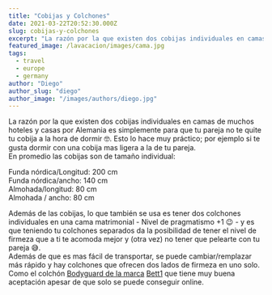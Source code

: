 ```yaml
---
title: "Cobijas y Colchones"
date: 2021-03-22T20:52:30.000Z
slug: cobijas-y-colchones
excerpt: "La razón por la que existen dos cobijas individuales en camas de muchos hoteles y casas por Alemania es simplemente para que tu pareja no te quite tu cobija a l..."
featured_image: /lavacacion/images/cama.jpg
tags:
  - travel
  - europe
  - germany
author: "Diego"
author_slug: "diego"
author_image: "/images/authors/diego.jpg"
---
```


La razón por la que existen dos cobijas individuales en camas de muchos hoteles y casas por Alemania es simplemente para que tu pareja no te quite tu cobija a la hora de dormir 🤓. Esto lo hace muy práctico; por ejemplo si te gusta dormir con una cobija mas ligera a la de tu pareja.  
En promedio las cobijas son de tamaño individual:

Funda nórdica/Longitud: 200 cm  
Funda nórdica/ancho: 140 cm  
Almohada/longitud: 80 cm  
Almohada / ancho: 80 cm

Además de las cobijas, lo que también se usa es tener dos colchones individuales en una cama matrimonial - Nivel de pragmatismo +1 😉 - y es que teniendo tu colchones separados da la posibilidad de tener el nivel de firmeza que a ti te acomoda mejor y (otra vez) no tener que pelearte con tu pareja 😅.  
Además de que es mas fácil de transportar, se puede cambiar/remplazar más rápido y hay colchones que ofrecen dos lados de firmeza en uno solo. Como el colchón [Bodyguard de la marca](https://en.bett1.de/products/bodyguard-anti-cartel-mattress) [Bett1](https://en.bett1.de/products/bodyguard-anti-cartel-mattress) que tiene muy buena aceptación apesar de que solo se puede conseguir online.